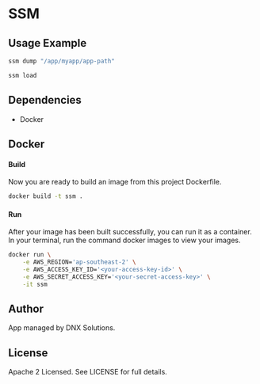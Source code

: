 # SSM


## Usage Example
```bash
ssm dump "/app/myapp/app-path"

ssm load
```

## Dependencies
- Docker

## Docker

#### Build
Now you are ready to build an image from this project Dockerfile.
```bash
docker build -t ssm .
```

#### Run

After your image has been built successfully, you can run it as a container. In your terminal, run the command docker images to view your images.

```bash
docker run \
    -e AWS_REGION='ap-southeast-2' \
    -e AWS_ACCESS_KEY_ID='<your-access-key-id>' \
    -e AWS_SECRET_ACCESS_KEY='<your-secret-access-key>' \
    -it ssm
```

## Author
App managed by DNX Solutions.

## License
Apache 2 Licensed. See LICENSE for full details.